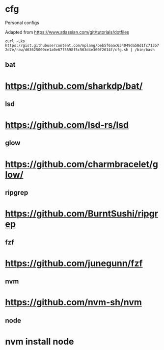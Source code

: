 # cfg
Personal configs

Adapted from https://www.atlassian.com/git/tutorials/dotfiles

`curl -Lks https://gist.githubusercontent.com/mplang/beb5f6aac634049da58d1fc713b72d7e/raw/d63625009ce1a0e67f5598f5c563d4e360f2614f/cfg.sh | /bin/bash`

## bat
# https://github.com/sharkdp/bat/
## lsd
# https://github.com/lsd-rs/lsd
## glow
# https://github.com/charmbracelet/glow/
## ripgrep
# https://github.com/BurntSushi/ripgrep
## fzf
# https://github.com/junegunn/fzf
## nvm
# https://github.com/nvm-sh/nvm
## node
# nvm install node
